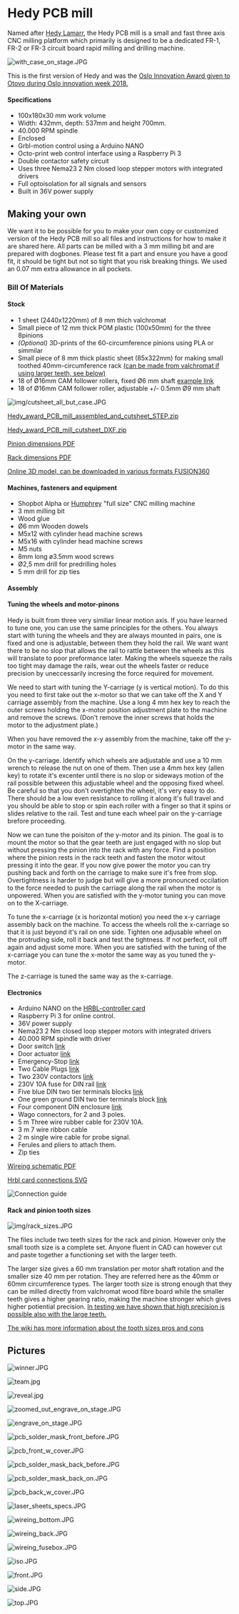 # Hedy PCB mill

Named after [Hedy Lamarr](https://no.wikipedia.org/wiki/Hedy_Lamarr), the Hedy PCB mill is a small and fast three axis CNC milling platform which primarily is designed to be a dedicated FR-1, FR-2 or FR-3 circuit board rapid milling and drilling machine.

![with_case_on_stage.JPG](img/with_case_on_stage.JPG)

This is the first version of Hedy and was the [Oslo Innovation Award given to Otovo during Oslo innovation week 2018.](http://www.innomag.no/otovo-vant-oslo-innovation-award/)

#### Specifications
* 100x180x30 mm work volume
* Width: 432mm, depth: 537mm and height 700mm.
* 40.000 RPM spindle
* Enclosed
* Grbl-motion control using a Arduino NANO
* Octo-print web control interface using a Raspberry Pi 3
* Double contactor safety circuit
* Uses three Nema23 2 Nm closed loop stepper motors with integrated drivers
* Full optoisolation for all signals and sensors
* Built in 36V power supply

## Making your own

We want it to be possible for you to make your own copy or customized version of the Hedy PCB mill so all files and instructions for how to make it are shared here. All parts can be milled with a 3 mm milling bit and are prepared with dogbones. Please test fit a part and ensure you have a good fit, it should be tight but not so tight that you risk breaking things. We used an 0.07 mm extra allowance in all pockets.

### Bill Of Materials
#### Stock
* 1 sheet (2440x1220mm) of 8 mm thich valchromat
* Small piece of 12 mm thick POM plastic (100x50mm) for the three 8pinions 
* *(Optional)* 3D-prints of the 60-circumference pinions using PLA or simmilar
*  Small piece of 8 mm thick plastic sheet (85x322mm) for making small toothed 40mm-circumference rack [(can be made from valchromat if using larger teeth, see below)](readme.md#Rack_and_pinion_tooth_sizes)
* 18 of Ø16mm CAM follower rollers, fixed Ø6 mm shaft [example link](https://www.vxb.com/KR16-16mm-Cam-Follower-Needle-Roller-p/kit7246.htm)
* 18 of Ø16mm CAM follower roller, adjustable +/- 0.5mm Ø9 mm shaft

![img/cutsheet_all_but_case.JPG](img/cutsheet_all_but_case.JPG)

[Hedy_award_PCB_mill_assembled_and_cutsheet_STEP.zip](Hedy_award_PCB_mill_assembled_and_cutsheet_STEP.zip)

[Hedy_award_PCB_mill_cutsheet_DXF.zip](Hedy_award_PCB_mill_cutsheet_DXF.zip)

[Pinion dimensions PDF](pinion_dims.pdf)

[Rack dimensions PDF](rack_dims.pdf)

[Online 3D model, can be downloaded in various formats FUSION360](https://a360.co/2xl9Fsn)

#### Machines, fasteners and equipment
* Shopbot Alpha or [Humphrey](https://github.com/fellesverkstedet/fabricatable-machines/tree/master/humphrey-large-format-cnc) "full size" CNC milling machine
* 3 mm milling bit
* Wood glue
* Ø6 mm Wooden dowels
* M5x12 with cylinder head machine screws
* M5x16 with cylinder head machine screws
* M5 nuts
* 8mm long ø3.5mm wood screws
* Ø2,5 mm drill for predrilling holes
* 5 mm drill for zip ties

#### Assembly

#### Tuning the wheels and motor-pinons

Hedy is built from three very similiar linear motion axis. If you have learned to tune one, you can use the same principles for the others. You always start with tuning the wheels and they are always mounted in pairs, one is fixed and one is adjustable, between them they hold the rail. We want want there to be no slop that allows the rail to rattle between the wheels as this will translate to poor preformance later. Making the wheels squeeze the rails too tight may damage the rails, wear out the wheels faster or reduce precision by uneccessarily incresing the force required for movement.

We need to start with tuning the Y-carriage (y is vertical motion). To do this you need to first take out the x-motor so that we can take off the X and Y carriage assembly from the machine. Use a long 4 mm hex key to reach the outer screws holding the x-motor position adjustment plate to the machine and remove the screws. (Don't remove the inner screws that holds the motor to the adjustment plate.) 

When you have removed the x-y assembly from the machine, take off the y-motor in the same way.

On the y-carriage. Identify which wheels are adjustable and use a 10 mm wrench to release the nut on one of them. Then use a 4mm hex key (allen key) to rotate it's excenter until there is no slop or sideways motion of the rail possible between this adjustable wheel and the opposing fixed wheel. Be careful so that you don't overtighten the wheel, it's very easy to do. There should be a low even resistance to rolling it along it's full travel and you should be able to stop or spin each roller with a finger so that it spins or slides relative to the rail. Test and tune each wheel pair on the y-carriage brefore proceeding.

Now we can tune the poisiton of the y-motor and its pinion. The goal is to mount the motor so that the gear teeth are just engaged with no slop but without pressing the pinion into the rack with any force. Find a position where the pinion rests in the rack teeth and fasten the motor witout pressing it into the gear. If you now give power the motor you can try pushing back and forth on the carriage to make sure it's free from slop. Overtightness is harder to judge but will give a more pronounced occilation to the force needed to push the carriage along the rail when the motor is unpowered. When you are satisfied with the y-motor tuning you can move on to the X-carriage.

To tune the x-carriage (x is horizontal motion) you need the x-y carriage assembly back on the machine. To access the wheels roll the x-carriage so that it is just beyond it's rail on one side. Tighten one adjusable wheel on the protruding side, roll it back and test the tightness. If not perfect, roll off again and adjust some more. When you are satisfied with the tuning of the x-carriage you can tune the x-motor the same way as you tuned the y-motor.

The z-carriage is tuned the same way as the x-carriage.


#### Electronics
* Arduino NANO on the [HRBL-controller card](https://github.com/fellesverkstedet/fabricatable-machines/tree/master/hrbl-shield)
* Raspberry Pi 3 for online control. 
* 36V power supply
* Nema23 2 Nm closed loop stepper motors with integrated drivers
* 40.000 RPM spindle with driver
* Door switch [link](	https://www.sick.com/se/en/safety-switches/electro-mechanical-safety-switches/i16s/i16-sa203/p/p12219)
* Door actuator	[link](https://www.sick.com/se/en/ie16-s1/p/p249401)
* Emergency-Stop	[link](https://www.sick.com/se/en/safety-switches/safety-command-devices/es21/es21-sb10g1/p/p81746)
* Two Cable Plugs	[link](https://www.sick.com/se/en/m20-gland/p/p315311)
* Two 230V contactors [link](https://www.kjell.com/no/produkter/elektro-og-verktoy/el-produkter/sterkstrom/din-produkter/malmbergs-installasjonskontaktor-2-pinners-20-a-p67231#ProductDetailedInformation)
* 230V 10A fuse for DIN rail [link](https://www.clasohlson.com/no/Automatsikring-1-pol,-10-A/Pr363069000)
* Five blue DIN two tier terminals blocks [link](https://www.elfadistrelec.no/en/terminal-block-series-blue-mm-weidmueller-zdk-5v-bl-1745880000/p/30093409?q=*&filter_Poles=4&filter_Category3=Standard+Terminal+Blocks&filter_Buyable=1&page=10&origPos=104&origPageSize=25&simi=99.9)
* One green ground DIN two tier terminals block [link](https://www.elfadistrelec.no/en/terminal-block-green-yellow-mm-weidmueller-a4c-pe-2051560000/p/30092748?q=*&filter_Poles=4&filter_Category3=Standard+Terminal+Blocks&filter_Buyable=1&page=9&origPos=103&origPageSize=25&simi=99.9)
* Four component DIN enclosure [link](https://www.clasohlson.com/no/Kapsling/Pr325682000)
* Wago connectors, for 2 and 3 poles.
* 5 m Three wire rubber cable for 230V 10A.
* 3 m 7 wire ribbon cable
* 2 m single wire cable for probe signal.
* Ferules and pliers to attach them.
* Zip ties

[Wireing schematic PDF](https://github.com/fellesverkstedet/fabricatable-machines/raw/master/hedy-pcb-cnc/Power_and_safety.pdf)

[Hrbl card connections SVG](https://github.com/fellesverkstedet/fabricatable-machines/blob/master/hedy-pcb-cnc/electronics/hrbl_shield.svg)

![Connection guide](img/Connector_guide.jpg)

#### Rack and pinion tooth sizes

![img/rack_sizes.JPG](img/rack_sizes.JPG)

The files include two teeth sizes for the rack and pinion. However only the small tooth size is a complete set. Anyone fluent in CAD can however cut and paste together a functioning set with the larger teeth.

The larger size gives a 60 mm translation per motor shaft rotation and the smaller size 40 mm per rotation. They are referred here as the 40mm or 60mm circumference types. The larger tooth size is strong enough that they can be milled directly from valchromat wood fibre board while the smaller teeth gives a higher gearing ratio, making the machine stronger which gives higher potiential precision. [In testing we have shown that high precision is possible also with the large teeth.](https://github.com/fellesverkstedet/fabricatable-machines/wiki/Fabricatable-axis#test-results)

[The wiki has more information about the tooth sizes pros and cons](https://github.com/fellesverkstedet/fabricatable-machines/wiki/Fabricatable-axis)


## Pictures 

![winner.JPG](img/winner.JPG)

![team.jpg](img/team.jpg)

![reveal.jpg](img/reveal.jpg)

![zoomed_out_engrave_on_stage.JPG](img/zoomed_out_engrave_on_stage.JPG)

![engrave_on_stage.JPG](img/engrave_on_stage.JPG)

![pcb_solder_mask_front_before.JPG](img/pcb_solder_mask_front_before.JPG)

![pcb_front_w_cover.JPG](img/pcb_front_w_cover.JPG)

![pcb_solder_mask_back_before.JPG](img/pcb_solder_mask_back_before.JPG)

![pcb_solder_mask_back_on.JPG](img/pcb_solder_mask_back_on.JPG)

![pcb_back_w_cover.JPG](img/pcb_back_w_cover.JPG)

![laser_sheets_specs.JPG](img/laser_sheets_specs.JPG)

![wireing_bottom.JPG](img/wireing_bottom.JPG)

![wireing_back.JPG](img/wireing_back.JPG)

![wireing_fusebox.JPG](img/wireing_fusebox.JPG)

![iso.JPG](img/iso.JPG)

![front.JPG](img/front.JPG)

![side.JPG](img/side.JPG)

![top.JPG](img/top.JPG)
